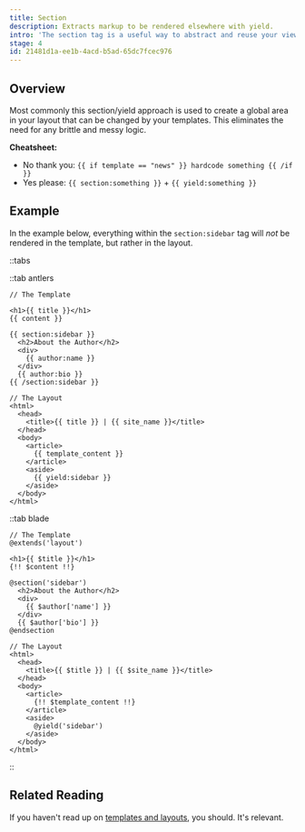 ```yaml
---
title: Section
description: Extracts markup to be rendered elsewhere with yield.
intro: 'The section tag is a useful way to abstract and reuse your views by extracting a section of markup that can then be rendered elsewhere with a [yield tag](/tags/yield).'
stage: 4
id: 21481d1a-ee1b-4acd-b5ad-65dc7fcec976
---
```

## Overview

Most commonly this section/yield approach is used to create a global area in your layout that can be changed by your templates. This eliminates the need for any brittle and messy logic.

**Cheatsheet:**

- <span class="text-red font-bold">No thank you:</span> `{{ if template == "news" }} hardcode something {{ /if }}`
- <span class="text-green font-bold">Yes please:</span> `{{ section:something }}` + `{{ yield:something }}`

## Example

In the example below, everything within the `section:sidebar` tag will _not_ be rendered in the template, but rather in the layout.

::tabs

::tab antlers
```antlers
// The Template

<h1>{{ title }}</h1>
{{ content }}

{{ section:sidebar }}
  <h2>About the Author</h2>
  <div>
    {{ author:name }}
  </div>
  {{ author:bio }}
{{ /section:sidebar }}
```

```antlers
// The Layout
<html>
  <head>
    <title>{{ title }} | {{ site_name }}</title>
  </head>
  <body>
    <article>
      {{ template_content }}
    </article>
    <aside>
      {{ yield:sidebar }}
    </aside>
  </body>
</html>
```

::tab blade
```blade
// The Template
@extends('layout')

<h1>{{ $title }}</h1>
{!! $content !!}

@section('sidebar')
  <h2>About the Author</h2>
  <div>
    {{ $author['name'] }}
  </div>
  {{ $author['bio'] }}
@endsection
```

```blade
// The Layout
<html>
  <head>
    <title>{{ $title }} | {{ $site_name }}</title>
  </head>
  <body>
    <article>
      {!! $template_content !!}
    </article>
    <aside>
      @yield('sidebar')
    </aside>
  </body>
</html>
```
::

## Related Reading

If you haven't read up on [templates and layouts](/views), you should. It's relevant.


[yield_tag]: /tags/yield
